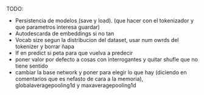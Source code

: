 TODO:
 * Persistencia de modelos (save y load). (que hacer con el tokenizador y que parametros interesa guardar)
 * Autodescarda de embeddings si no tan
 * Vocab size segun la distribucion del dataset, usar num owrds del tokenizer y borrar ñapa
 * If en predict si peta para que vuelva a predecir
 * poner valor por defecto a cosas con interrogantes y quitar shufle que no tiene sentido
 * cambiar la base network y poner para elegir lo que hay (diciendo en comentarios que es nefasto de cara a la memoria), globalaveragepooling1d y maxaveragepooling1d
